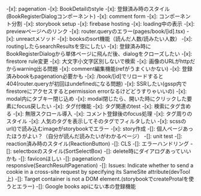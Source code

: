 -[x]: pagenation
-[x]: BookDetailのstyle
-[x]: 登録済み時のスタイル(BookRegisterDialogコンポーネント)
-[x]: comment form
-[x]: コンポーネント分割
-[x]: storybook setup
-[x]: firebase hosting
-[x]: loading中の表示
-[x]: previewページへのリンク
-[x]: router.queryのエラー(pages/book/[id].tsx)
-[x]: unreactメソッド
-[x]: booksのsort機能（読んだ人数/読みたい人数）
-[x]: routingしたらsearchResultsを空にしたい
-[x]: 登録済み時にBookRegisterDialogから単体ページに飛んだ後、dialogをクローズしたい
-[x]: firestore rule変更
-[x]: 大文字小文字区別しないで検索
-[x]: 画像のURLがhttpだからwarning出る問題
-[x]: comment編集機能(refがうまくいかない)
-[x]: 登録済みbookもpagenation必要かも
-[x]: /book/[id]でリロードすると404(router.queryが初回はundefinedになる問題)
-[x]: SSRしたい(gssp内でfirestoreにアクセスするとpermission errorなるけどどうすりゃいいの)
-[x]: modal内にタブキー閉じ込め
-[x]: modal閉じたら、開いた時にクリックした要素にfocus戻したい
-[x]: タグ付機能
-[x]: タグ関連のtest
-[x]: 検索にタグ含める
-[x]: 無限スクロール導入
-[x]: コメント登録後のfocus処理
-[x]: タグ周りのスタイル
-[x]: 人気のタグを表示してそのタグでフィルタしたい
-[x]: scssのurl()で読み込むimageがstorybookでエラー
-[x]: story作成
-[]: 個人ページあったほうがよい？（自分が読んだ読みたいがわかるページ）
-[]: unit test
-[]: reaction済み時のスタイル(ReactionButton)
-[]: CLS
-[]: エラーハンドリング
-[]: selectboxのスタイル(SortSelectBox)
-[]: delete時にダイアログあっていいかも
-[]: faviconほしい
-[]: pagenationのresponsive(SearchResultPagenation)
-[]: Issues: Indicate whether to send a cookie in a cross-site request by specifying its SameSite attribute(devTool上)
-[]: Target container is not a DOM element.(storybookでcreateProtalを使うとエラー)
-[]: Google books apiにない本の登録機能
